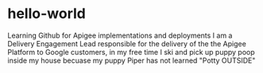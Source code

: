 # hello-world
Learning Github for Apigee implementations and deployments
I am a Delivery Engagement Lead responsible for the delivery of the the Apigee Platform to Google customers, in my free time I ski and pick up puppy poop inside my house becuase my puppy Piper has not learned "Potty OUTSIDE"
